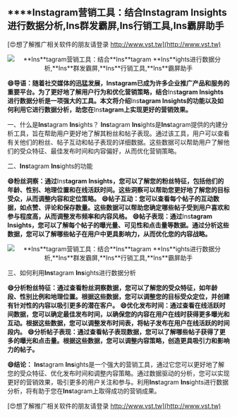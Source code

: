 ## ****Ins**tagram营销工具：结合**Ins**tagram **Ins**ights进行数据分析,**Ins**群发霸屏,**Ins**行销工具,**Ins**霸屏助手**

[😍想了解推广相关软件的朋友请登录 http://www.vst.tw](http://www.vst.tw)

 <center><img src="https://vst.tw/MP4/tuiguang/png/7.png" alt="**Ins**tagram营销工具：结合**Ins**tagram **Ins**ights进行数据分析,**Ins**群发霸屏,**Ins**行销工具,**Ins**霸屏助手"></center>

**😄导语：随着社交媒体的迅猛发展，**Ins**tagram已成为许多企业推广产品和服务的重要平台。为了更好地了解用户行为和优化营销策略，结合**Ins**tagram **Ins**ights进行数据分析是一项强大的工具。本文将介绍**Ins**tagram **Ins**ights的功能以及如何利用它进行数据分析，助您在**Ins**tagram上实现更好的营销效果。**

一、什么是**Ins**tagram **Ins**ights？
**Ins**tagram **Ins**ights是**Ins**tagram提供的内建分析工具，旨在帮助用户更好地了解其粉丝和帖子表现。通过该工具，用户可以查看有关他们的粉丝、帖子互动和帖子表现的详细数据。这些数据可以帮助用户了解他们的受众特征、最佳发布时间和内容偏好，从而优化营销策略。

二、**Ins**tagram **Ins**ights的功能

**😄粉丝洞察：通过**Ins**tagram **Ins**ights，您可以了解您的粉丝特征，包括他们的年龄、性别、地理位置和在线活跃时间。这些洞察可以帮助您更好地了解您的目标受众，从而调整内容和定位策略。**
**😄帖子互动：您可以查看每个帖子的互动数据，如点赞、评论和保存数量。这些数据可以帮助您确定哪些帖子受到用户喜欢和参与程度高，从而调整发布频率和内容风格。**
**😄帖子表现：通过**Ins**tagram **Ins**ights，您可以了解每个帖子的曝光量、可见性和点击量等数据。通过分析这些数据，您可以了解哪些帖子在用户中更具影响力，从而优化您的内容战略。**

 <center><img src="https://vst.tw/MP4/tuiguang/png/1.png" alt="**Ins**tagram营销工具：结合**Ins**tagram **Ins**ights进行数据分析,**Ins**群发霸屏,**Ins**行销工具,**Ins**霸屏助手"></center>

三、如何利用**Ins**tagram **Ins**ights进行数据分析

**😄分析粉丝特征：通过查看粉丝洞察数据，您可以了解您的受众特征，如年龄段、性别比例和地理位置。根据这些数据，您可以调整您的目标受众定位，并创建有针对性的内容以吸引更多的潜在客户。**
**😄优化发布时间：通过查看在线活跃时间数据，您可以确定最佳发布时间，以确保您的内容在用户在线时获得更多曝光和互动。根据这些数据，您可以调整发布时间表，将帖子发布在用户在线活跃的时间段内。**
**😄分析帖子表现：通过查看帖子表现数据，您可以了解哪些帖子获得了更多的曝光和点击量。根据这些数据，您可以调整内容策略，创造更具吸引力和影响力的帖子。**

**😄结论：**
**Ins**tagram **Ins**ights是一个强大的营销工具，通过它您可以更好地了解您的受众特征、优化发布时间和调整内容策略。通过数据驱动的分析，您可以实现更好的营销效果，吸引更多的用户关注和参与。利用**Ins**tagram **Ins**ights进行数据分析，将有助于您在**Ins**tagram上取得成功的营销成果。

[😍想了解推广相关软件的朋友请登录 http://www.vst.tw](http://www.vst.tw)



